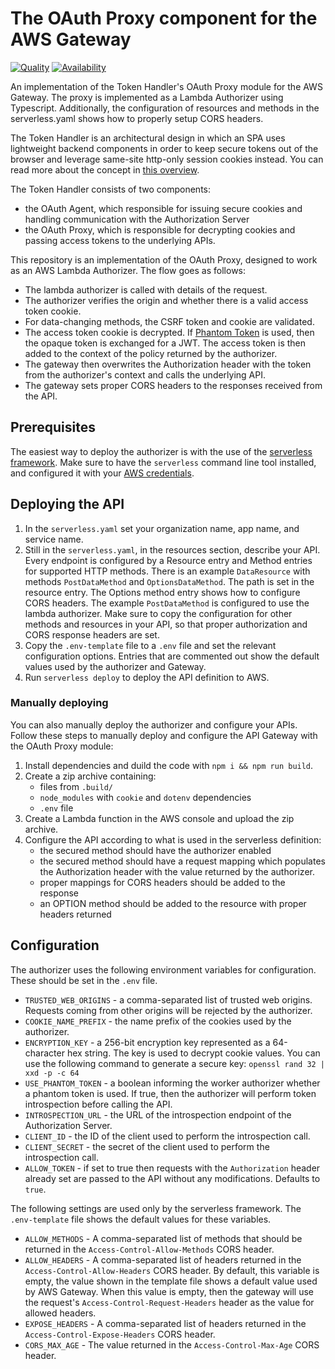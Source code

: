 # The OAuth Proxy component for the AWS Gateway

[![Quality](https://img.shields.io/badge/quality-demo-red)](https://curity.io/resources/code-examples/status/) 
[![Availability](https://img.shields.io/badge/availability-source-blue)](https://curity.io/resources/code-examples/status/)

An implementation of the Token Handler's OAuth Proxy module for the AWS Gateway. The proxy is implemented as a Lambda Authorizer using Typescript.
Additionally, the configuration of resources and methods in the serverless.yaml shows how to properly setup CORS headers.

The Token Handler is an architectural design in which an SPA uses lightweight backend components in order to keep secure tokens out of the browser and
leverage same-site http-only session cookies instead. You can read more about the concept in [this overview](https://curity.io/resources/learn/token-handler-overview/).

The Token Handler consists of two components:
   - the OAuth Agent, which responsible for issuing secure cookies and handling communication with the Authorization Server
   - the OAuth Proxy, which is responsible for decrypting cookies and passing access tokens to the underlying APIs.

This repository is an implementation of the OAuth Proxy, designed to work as an AWS Lambda Authorizer. The flow goes as follows:

- The lambda authorizer is called with details of the request.
- The authorizer verifies the origin and whether there is a valid access token cookie.
- For data-changing methods, the CSRF token and cookie are validated.
- The access token cookie is decrypted. If [Phantom Token](https://curity.io/resources/learn/phantom-token-pattern) is used, then
  the opaque token is exchanged for a JWT. The access token is then added to the context of the policy returned by the authorizer.
- The gateway then overwrites the Authorization header with the token from the authorizer's context and calls the underlying API.
- The gateway sets proper CORS headers to the responses received from the API.

## Prerequisites

The easiest way to deploy the authorizer is with the use of the [serverless framework](https://www.serverless.com). Make sure to have the `serverless` command line tool installed, and configured it with your [AWS credentials](https://www.serverless.com/framework/docs/providers/aws/guide/credentials).

## Deploying the API

1. In the `serverless.yaml` set your organization name, app name, and service name.
2. Still in the `serverless.yaml`, in the resources section, describe your API. Every endpoint is configured by a Resource
   entry and Method entries for supported HTTP methods. There is an example `DataResource` with methods `PostDataMethod` and
   `OptionsDataMethod`. The path is set in the resource entry. The Options method entry shows how to configure CORS headers.
   The example `PostDataMethod` is configured to use the lambda authorizer. Make sure to copy the configuration for other methods
   and resources in your API, so that proper authorization and CORS response headers are set.
3. Copy the `.env-template` file to a `.env` file and set the relevant configuration options. Entries that are commented out show the default values used
   by the authorizer and Gateway.
4. Run `serverless deploy` to deploy the API definition to AWS.

### Manually deploying

You can also manually deploy the authorizer and configure your APIs. Follow these steps to manually deploy and configure the API Gateway with the OAuth Proxy module:

1. Install dependencies and duild the code with `npm i && npm run build`.
2. Create a zip archive containing:
   - files from `.build/`
   - `node_modules` with `cookie` and `dotenv` dependencies
   - `.env` file
3. Create a Lambda function in the AWS console and upload the zip archive.
4. Configure the API according to what is used in the serverless definition:
   - the secured method should have the authorizer enabled
   - the secured method should have a request mapping which populates the Authorization header with the value returned by the authorizer.
   - proper mappings for CORS headers should be added to the response
   - an OPTION method should be added to the resource with proper headers returned

## Configuration

The authorizer uses the following environment variables for configuration. These should be set in the `.env` file.

- `TRUSTED_WEB_ORIGINS` - a comma-separated list of trusted web origins. Requests coming from other origins will be rejected by the authorizer.
- `COOKIE_NAME_PREFIX` - the name prefix of the cookies used by the authorizer.
- `ENCRYPTION_KEY` - a 256-bit encryption key represented as a 64-character hex string. The key is used to decrypt cookie values. You can use the following command to generate a secure key: `openssl rand 32 | xxd -p -c 64`
- `USE_PHANTOM_TOKEN` - a boolean informing the worker authorizer whether a phantom token is used. If true, then the authorizer will perform token introspection before calling the API.
- `INTROSPECTION_URL` - the URL of the introspection endpoint of the Authorization Server.
- `CLIENT_ID` - the ID of the client used to perform the introspection call.
- `CLIENT_SECRET` - the secret of the client used to perform the introspection call.
- `ALLOW_TOKEN` - if set to true then requests with the `Authorization` header already set are passed to the API without any modifications. Defaults to `true`.

The following settings are used only by the serverless framework. The `.env-template` file shows the default values for these variables.

- `ALLOW_METHODS` - A comma-separated list of methods that should be returned in the `Access-Control-Allow-Methods` CORS header.
- `ALLOW_HEADERS` - A comma-separated list of headers returned in the `Access-Control-Allow-Headers` CORS header. By default, this
  variable is empty, the value shown in the template file shows a default value used by AWS Gateway. When this value is empty,
  then the gateway will use the request's `Access-Control-Request-Headers` header as the value for allowed headers.
- `EXPOSE_HEADERS` - A comma-separated list of headers returned in the `Access-Control-Expose-Headers` CORS header.
- `CORS_MAX_AGE` - The value returned in the `Access-Control-Max-Age` CORS header.
